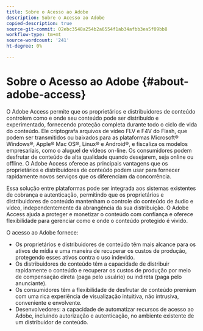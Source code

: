 ```yaml
---
title: Sobre o Acesso ao Adobe
description: Sobre o Acesso ao Adobe
copied-description: true
source-git-commit: 02ebc3548a254b2a6554f1ab34afbb3ea5f09bb8
workflow-type: tm+mt
source-wordcount: '241'
ht-degree: 0%

---
```


# Sobre o Acesso ao Adobe {#about-adobe-access}

O Adobe Access permite que os proprietários e distribuidores de conteúdo controlem como e onde seu conteúdo pode ser distribuído e experimentado, fornecendo proteção completa durante todo o ciclo de vida do conteúdo. Ele criptografa arquivos de vídeo FLV e F4V do Flash, que podem ser transmitidos ou baixados para as plataformas Microsoft® Windows®, Apple® Mac OS®, Linux® e Android®, e fiscaliza os modelos empresariais, como o aluguel de vídeos on-line. Os consumidores podem desfrutar de conteúdo de alta qualidade quando desejarem, seja online ou offline. O Adobe Access oferece as principais vantagens que os proprietários e distribuidores de conteúdo podem usar para fornecer rapidamente novos serviços que os diferenciam da concorrência.

Essa solução entre plataformas pode ser integrada aos sistemas existentes de cobrança e autenticação, permitindo que os proprietários e distribuidores de conteúdo mantenham o controle do conteúdo de áudio e vídeo, independentemente da abrangência da sua distribuição. O Adobe Access ajuda a proteger e monetizar o conteúdo com confiança e oferece flexibilidade para gerenciar como e onde o conteúdo protegido é vivido.

O acesso ao Adobe fornece:

* Os proprietários e distribuidores de conteúdo têm mais alcance para os ativos de mídia e uma maneira de recuperar os custos de produção, protegendo esses ativos contra o uso indevido.
* Os distribuidores de conteúdo têm a capacidade de distribuir rapidamente o conteúdo e recuperar os custos de produção por meio de compensação direta (paga pelo usuário) ou indireta (paga pelo anunciante).
* Os consumidores têm a flexibilidade de desfrutar de conteúdo premium com uma rica experiência de visualização intuitiva, não intrusiva, conveniente e envolvente.
* Desenvolvedores: a capacidade de automatizar recursos de acesso ao Adobe, incluindo autorização e autenticação, no ambiente existente de um distribuidor de conteúdo.

